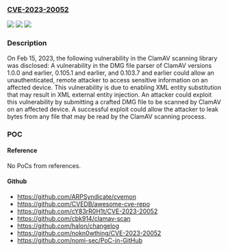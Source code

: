 ### [CVE-2023-20052](https://cve.mitre.org/cgi-bin/cvename.cgi?name=CVE-2023-20052)
![](https://img.shields.io/static/v1?label=Product&message=Cisco%20AMP%20for%20Endpoints&color=blue)
![](https://img.shields.io/static/v1?label=Version&message=%3D%206.0.9%20&color=brighgreen)
![](https://img.shields.io/static/v1?label=Vulnerability&message=n%2Fa&color=brighgreen)

### Description

On Feb 15, 2023, the following vulnerability in the ClamAV scanning library was disclosed: A vulnerability in the DMG file parser of ClamAV versions 1.0.0 and earlier, 0.105.1 and earlier, and 0.103.7 and earlier could allow an unauthenticated, remote attacker to access sensitive information on an affected device. This vulnerability is due to enabling XML entity substitution that may result in XML external entity injection. An attacker could exploit this vulnerability by submitting a crafted DMG file to be scanned by ClamAV on an affected device. A successful exploit could allow the attacker to leak bytes from any file that may be read by the ClamAV scanning process.

### POC

#### Reference
No PoCs from references.

#### Github
- https://github.com/ARPSyndicate/cvemon
- https://github.com/CVEDB/awesome-cve-repo
- https://github.com/cY83rR0H1t/CVE-2023-20052
- https://github.com/cbk914/clamav-scan
- https://github.com/halon/changelog
- https://github.com/nokn0wthing/CVE-2023-20052
- https://github.com/nomi-sec/PoC-in-GitHub

